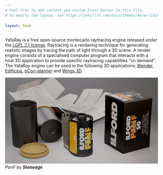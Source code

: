 ```yaml
---
# Feel free to add content and custom Front Matter to this file.
# To modify the layout, see https://jekyllrb.com/docs/themes/#overriding-theme-defaults

layout: home
---
```


YafaRay is a free open-source montecarlo raytracing engine released under the 
[LGPL 2.1 license](http://www.gnu.org/licenses/lgpl-2.1.html). Raytracing is 
a rendering technique for generating realistic images by tracing the path of 
light through a 3D scene. A render engine consists of a specialised computer 
program that interacts with a host 3D application to provide specific 
raytracing capabilities "on demand". The YafaRay engine can be used in the 
following 3D applications: [Blender](https://www.blender.org), 
[Edificius](https://www.accasoftware.com/en/3d-building-design-software), 
[pCon-planner](https://pcon-planner.com) and [Wings 3D](http://www.wings3d.com/).

![Image of photofilm](/assets/img/PanF.jpg)
*PanF by **Stoneage*** 
